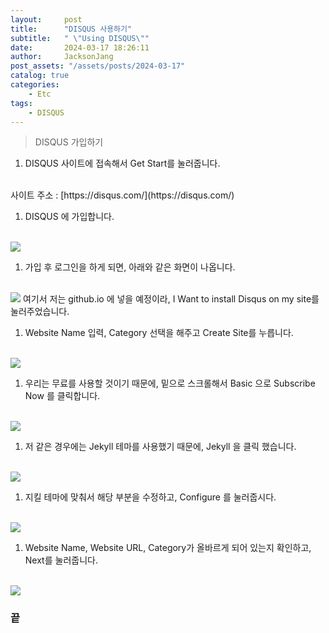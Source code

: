 ```yaml
---
layout:     post
title:      "DISQUS 사용하기"
subtitle:   " \"Using DISQUS\""
date:       2024-03-17 18:26:11
author:     JacksonJang
post_assets: "/assets/posts/2024-03-17"
catalog: true
categories:
    - Etc
tags:
    - DISQUS
---
```


> DISQUS 가입하기

1. DISQUS 사이트에 접속해서 Get Start를 눌러줍니다.
<br />
사이트 주소 : [https://disqus.com/](https://disqus.com/)

1. DISQUS 에 가입합니다.
<br />
<img src="{{ page.post_assets }}/disqus0.png">

1. 가입 후 로그인을 하게 되면, 아래와 같은 화면이 나옵니다.
<br />
<img src="{{ page.post_assets }}/disqus1.png">
여기서 저는 github.io 에 넣을 예정이라, I Want to install Disqus on my site를 눌러주었습니다.

1. Website Name 입력, Category 선택을 해주고 Create Site를 누릅니다.
<br />
<img src="{{ page.post_assets }}/disqus2.png">

1. 우리는 무료를 사용할 것이기 때문에, 밑으로 스크롤해서 Basic 으로 Subscribe Now 를 클릭합니다.
<br />
<img src="{{ page.post_assets }}/disqus3.png">

1. 저 같은 경우에는 Jekyll 테마를 사용했기 때문에, Jekyll 을 클릭 했습니다.
<br />
<img src="{{ page.post_assets }}/disqus4.png">

1. 지킬 테마에 맞춰서 해당 부분을 수정하고, Configure 를 눌러줍시다.
<br />
<img src="{{ page.post_assets }}/disqus5.png">

1. Website Name, Website URL, Category가 올바르게 되어 있는지 확인하고, Next를 눌러줍니다.
<br />
<img src="{{ page.post_assets }}/disqus6.png">

### 끝
